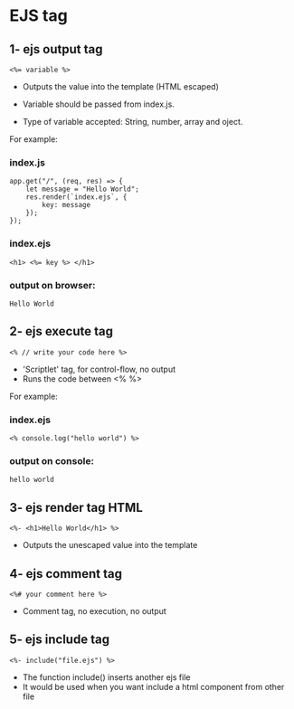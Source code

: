 # EJS tag

## 1- ejs output tag
```
<%= variable %>  
```

* Outputs the value into the template (HTML escaped)

* Variable should be passed from index.js.

* Type of variable accepted: String, number, array and oject.

For example: 

### index.js
```
app.get("/", (req, res) => {
    let message = "Hello World";
    res.render(`index.ejs`, {
        key: message
    });
});
```

### index.ejs
```
<h1> <%= key %> </h1>
```

### output on browser:
```
Hello World
```

## 2- ejs execute tag
````
<% // write your code here %>
````

* 'Scriptlet' tag, for control-flow, no output
* Runs the code between <% %>

For example:

### index.ejs
```
<% console.log("hello world") %>
```

### output on console:
```
hello world
```

## 3- ejs render tag HTML
````
<%- <h1>Hello World</h1> %>
````

* Outputs the unescaped value into the template

## 4- ejs comment tag
````
<%# your comment here %>
````

* Comment tag, no execution, no output

## 5- ejs include tag
````
<%- include("file.ejs") %>
````

* The function include() inserts another ejs file
* It would be used when you want include a html component from other file